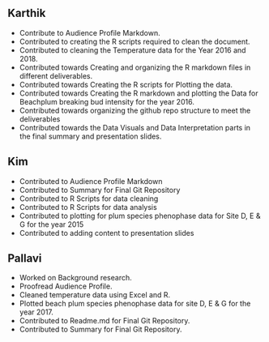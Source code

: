 
## Karthik 
* Contribute to Audience Profile Markdown.
* Contributed to creating the R scripts required to clean the document.
* Contributed to cleaning the Temperature data for the Year 2016 and 2018.
* Contributed towards Creating and organizing the R markdown files in different deliverables.
* Contributed towards Creating the R scripts for Plotting the data.
* Contributed towards Creating the R markdown and plotting the Data for Beachplum breaking bud intensity for the year 2016.
* Contributed towards organizing the github repo structure to meet the deliverables
* Contributed towards the Data Visuals and Data Interpretation parts in the final summary and presentation slides.

## Kim 
* Contributed to Audience Profile Markdown 
* Contributed to Summary for Final Git Repository  
* Contributed to R Scripts for data cleaning 
* Contributed to R Scripts for data analysis 
* Contributed to plotting for plum species phenophase data for Site D, E & G for the year 2015
* Contributed to adding content to presentation slides 


## Pallavi 
* Worked on Background research.
* Proofread Audience Profile.
* Cleaned temperature data using Excel and R.
* Plotted beach plum species phenophase data for site D, E & G for the year 2017.
* Contributed to Readme.md for Final Git Repository.
* Contributed to Summary for Final Git Repository.
